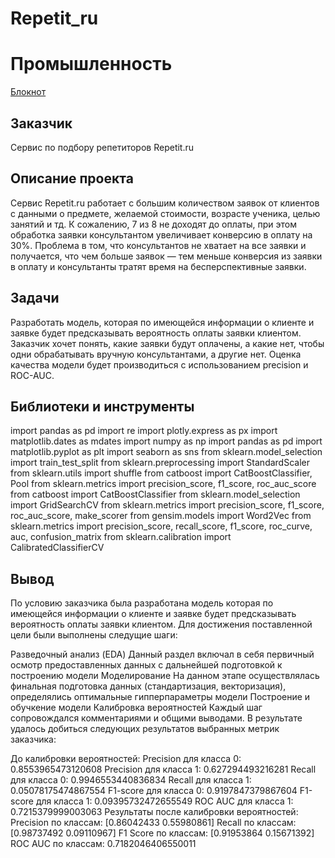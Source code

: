 # Repetit_ru

# Промышленность

[Блокнот](https://github.com/qqaazz112211/Repetit_ru/blob/main/Repetit_ru.ipynb)

## Заказчик
Сервис по подбору репетиторов Repetit.ru

## Описание проекта

Сервис Repetit.ru работает с большим количеством заявок от клиентов с данными о предмете, желаемой стоимости, возрасте ученика, целью занятий и тд. К сожалению, 7 из 8 не доходят до оплаты, при этом обработка заявки консультантом увеличивает конверсию в оплату на 30%. Проблема в том, что консультантов не хватает на все заявки и получается, что чем больше заявок — тем меньше конверсия из заявки в оплату и консультанты тратят время на бесперспективные заявки.

## Задачи
Разработать модель, которая по имеющейся информации о клиенте и заявке будет предсказывать вероятность оплаты заявки клиентом. Заказчик хочет понять, какие заявки будут оплачены, а какие нет, чтобы одни обрабатывать вручную консультантами, а другие нет. Оценка качества модели будет производиться с использованием precision и ROC-AUC.


## Библиотеки и инструменты

import pandas as pd
import re
import plotly.express as px
import matplotlib.dates as mdates
import numpy as np
import pandas as pd
import matplotlib.pyplot as plt
import seaborn as sns
from sklearn.model_selection import train_test_split
from sklearn.preprocessing import StandardScaler
from sklearn.utils import shuffle
from catboost import CatBoostClassifier, Pool
from sklearn.metrics import precision_score, f1_score, roc_auc_score
from catboost import CatBoostClassifier
from sklearn.model_selection import GridSearchCV
from sklearn.metrics import precision_score, f1_score, roc_auc_score, make_scorer
from gensim.models import Word2Vec
from sklearn.metrics import precision_score, recall_score, f1_score, roc_curve, auc, confusion_matrix
from sklearn.calibration import CalibratedClassifierCV



## Вывод

По условию заказчика была разработана модель которая по имеющейся информации о клиенте и заявке будет предсказывать вероятность оплаты заявки клиентом. Для достижения поставленной цели были выполнены следущие шаги:

Разведочный анализ (EDA)
Данный раздел включал в себя первичный осмотр предоставленных данных с дальнейшей подготовкой к построению модели
Моделирование
На данном этапе осуществлялась финальная подготовка данных (стандартизация, векторизация), определялись оптимальные гипперпараметры модели
Построение и обучкение модели
Калибровка вероятностей
Каждый шаг сопровождался комментариями и общими выводами. В результате удалось добиться следующих результатов выбранных метрик заказчика:

До калибровки вероятностей:
Precision для класса 0: 0.8553965473120608
Precision для класса 1: 0.627294493216281
Recall для класса 0: 0.9946553440836834
Recall для класса 1: 0.05078175474867554
F1-score для класса 0: 0.9197847379867604
F1-score для класса 1: 0.09395732472655549
ROC AUC для класса 1: 0.7215379999003063
Результаты после калибровки вероятностей:
Precision по классам: [0.86042433 0.55980861]
Recall по классам: [0.98737492 0.09110967]
F1 Score по классам: [0.91953864 0.15671392]
ROC AUC по классам: 0.7182046406550011
